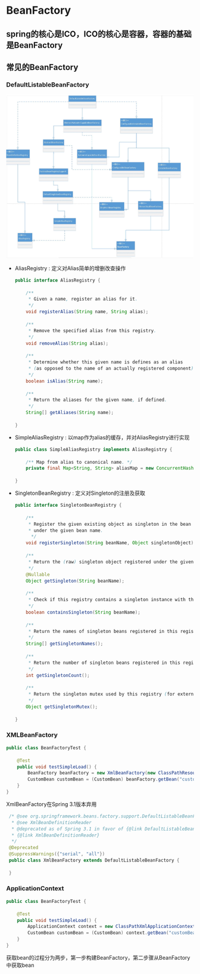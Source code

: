 # BeanFactory
spring的核心是ICO，ICO的核心是容器，容器的基础是BeanFactory
--
## 常见的BeanFactory

### DefaultListableBeanFactory
![DefaultListableBeanFactory](../../picture/spring/DefaultListableBeanFactory.JPG)

- AliasRegistry : 定义对Alias简单的增删改查操作
    ```java
    public interface AliasRegistry {
    
        /**
         * Given a name, register an alias for it.
         */
        void registerAlias(String name, String alias);
    
        /**
         * Remove the specified alias from this registry.
         */
        void removeAlias(String alias);
    
        /**
         * Determine whether this given name is defines as an alias
         * (as opposed to the name of an actually registered component).
         */
        boolean isAlias(String name);
    
        /**
         * Return the aliases for the given name, if defined.
         */
        String[] getAliases(String name);
    
    }
    ```

- SimpleAliasRegistry : 以map作为alias的缓存，并对AliasRegistry进行实现
    ```java
    public class SimpleAliasRegistry implements AliasRegistry {
    
        /** Map from alias to canonical name. */
        private final Map<String, String> aliasMap = new ConcurrentHashMap<>(16);
        
    }
    ```
- SingletonBeanRegistry : 定义对Singleton的注册及获取
    ```java
    public interface SingletonBeanRegistry {
    
        /**
         * Register the given existing object as singleton in the bean registry,
         * under the given bean name.
          */
        void registerSingleton(String beanName, Object singletonObject);
    
        /**
         * Return the (raw) singleton object registered under the given name.
         */
        @Nullable
        Object getSingleton(String beanName);
    
        /**
         * Check if this registry contains a singleton instance with the given name.
         */
        boolean containsSingleton(String beanName);
    
        /**
         * Return the names of singleton beans registered in this registry.
         */
        String[] getSingletonNames();
    
        /**
         * Return the number of singleton beans registered in this registry.
         */
        int getSingletonCount();
    
        /**
         * Return the singleton mutex used by this registry (for external collaborators).
         */
        Object getSingletonMutex();
    
    }
    ```    
    
### XMLBeanFactory
```java
public class BeanFactoryTest {

    @Test
    public void testSimpleLoad() {
        BeanFactory beanFactory = new XmlBeanFactory(new ClassPathResource("beanFactory.xml"));
        CustomBean customBean = (CustomBean) beanFactory.getBean("customBean");
    }
}
```
XmlBeanFactory在Spring 3.1版本弃用
```java
 /* @see org.springframework.beans.factory.support.DefaultListableBeanFactory
  * @see XmlBeanDefinitionReader
  * @deprecated as of Spring 3.1 in favor of {@link DefaultListableBeanFactory} and
  * {@link XmlBeanDefinitionReader}
  */
 @Deprecated
 @SuppressWarnings({"serial", "all"})
 public class XmlBeanFactory extends DefaultListableBeanFactory {
     
 }
```

### ApplicationContext

```java
public class BeanFactoryTest {

    @Test
    public void testSimpleLoad() {
        ApplicationContext context = new ClassPathXmlApplicationContext("beanFactory.xml");
        CustomBean customBean = (CustomBean) context.getBean("customBean");
    }
}
```
获取bean的过程分为两步，第一步构建BeanFactory，第二步骤从BeanFactory中获取bean
